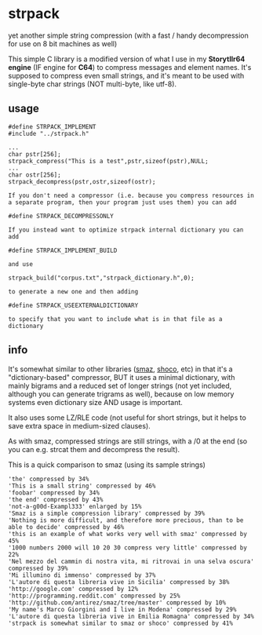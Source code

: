 # strpack
yet another simple string compression (with a fast / handy decompression for use on 8 bit machines as well)

This simple C library is a modified version of what I use in my **Storytllr64 engine** (IF engine for **C64**) to compress messages and element names. 
It's supposed to compress even small strings, and it's meant to be used with single-byte char strings (NOT multi-byte, like utf-8).

## usage

	#define STRPACK_IMPLEMENT
	#include "../strpack.h"
	
	...
	char pstr[256];	
	strpack_compress("This is a test",pstr,sizeof(pstr),NULL;
	...
	char ostr[256];
	strpack_decompress(pstr,ostr,sizeof(ostr);

	If you don't need a compressor (i.e. because you compress resources in a separate program, then your program just uses them) you can add
 
	#define STRPACK_DECOMPRESSONLY

	If you instead want to optimize strpack internal dictionary you can add 
 
	#define STRPACK_IMPLEMENT_BUILD
 
	and use 
 
	strpack_build("corpus.txt","strpack_dictionary.h",0);
 
	to generate a new one and then adding
 
	#define STRPACK_USEEXTERNALDICTIONARY
 
	to specify that you want to include what is in that file as a dictionary

## info

It's somewhat similar to other libraries ([smaz](https://github.com/antirez/smaz), [shoco](https://github.com/Ed-von-Schleck/shoco), etc) in that it's a "dictionary-based" compressor, BUT it uses a minimal dictionary, with mainly bigrams and a reduced set of longer strings (not yet included, although you can generate trigrams as well), because on low memory systems even dictionary size AND usage is important. 

It also uses some LZ/RLE code (not useful for short strings, but it helps to save extra space in medium-sized clauses).

As with smaz, compressed strings are still strings, with a /0 at the end (so you can e.g. strcat them and decompress the result).


This is a quick comparison to smaz (using its sample strings)

	'the' compressed by 34%
	'This is a small string' compressed by 46%
	'foobar' compressed by 34%
	'the end' compressed by 43%
	'not-a-g00d-Exampl333' enlarged by 15%
	'Smaz is a simple compression library' compressed by 39%
	'Nothing is more difficult, and therefore more precious, than to be able to decide' compressed by 46%
	'this is an example of what works very well with smaz' compressed by 45%
	'1000 numbers 2000 will 10 20 30 compress very little' compressed by 22%
	'Nel mezzo del cammin di nostra vita, mi ritrovai in una selva oscura' compressed by 39%
	'Mi illumino di immenso' compressed by 37%
	'L'autore di questa libreria vive in Sicilia' compressed by 38%
	'http://google.com' compressed by 12%
	'http://programming.reddit.com' compressed by 25%
	'http://github.com/antirez/smaz/tree/master' compressed by 10%
	'My name's Marco Giorgini and I live in Modena' compressed by 29%
	'L'autore di questa libreria vive in Emilia Romagna' compressed by 34%
	'strpack is somewhat similar to smaz or shoco' compressed by 41%
